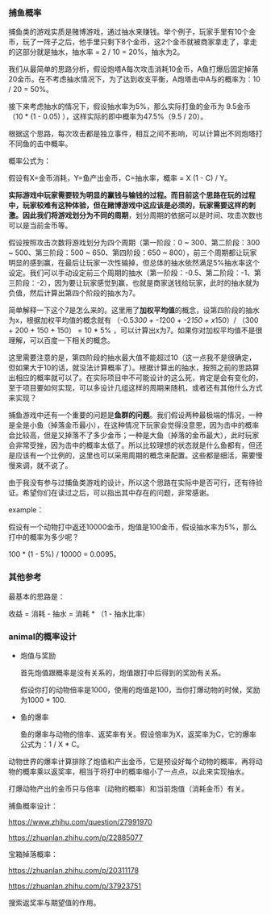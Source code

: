### 捕鱼概率

捕鱼类的游戏实质是赌博游戏，通过抽水来赚钱。举个例子，玩家手里有10个金币，玩了一阵子之后，他手里只剩下8个金币，这2个金币就被商家拿走了，拿走的这部分就是抽水，抽水率 = 2 / 10 = 20%，抽水为2。



我们从最简单的思路分析，假设炮塔A每次攻击消耗10金币，A鱼打爆后固定掉落20金币。在不考虑抽水情况下，为了达到收支平衡，A炮塔击中A与的概率为：10 / 20 = 50%。

接下来考虑抽水的情况下，假设抽水率为5%，那么实际打鱼的金币为 9.5金币（10 * (1 - 0.05) ），这样实际的即中概率为47.5%（9.5 / 20）。

根据这个思路，每次攻击都是独立事件，相互之间不影响，可以计算出不同炮塔打不同鱼的击中概率。



概率公式为：

假设有X=金币消耗，Y=鱼产出金币，C=抽水率，概率 = X (1 - C)  / Y。





**实际游戏中玩家需要较为明显的赢钱与输钱的过程。**而目前这个思路在玩的过程中，玩家较难有这种体验，但在赌博游戏中这应该是必须的，玩家需要这样的刺激。因此我们**将游戏划分为不同的周期**，划分周期的依据可以是时间、攻击次数也可以是当前金币等。

假设按照攻击次数将游戏划分为四个周期（第一阶段：0 ~ 300、第二阶段：300 ~ 500、第三阶段：500 ~ 650、第四阶段：650 ~ 800），前三个周期都让玩家明显的感到赢，在最后让玩家一次性输掉，但总体的抽水依然满足5%抽水率这个设定。我们可以手动设定前三个周期的抽水（第一阶段：-0.5、第二阶段：-1、第三阶段：-2），因为要让玩家感觉到赢，也就是商家送钱给玩家，此时的抽水就为负值，然后计算出第四个阶段的抽水为7。

简单解释一下这个7是怎么来的。这里用了**加权平均值**的概念，设第四阶段的抽水为x，根据加权平均值的概念就有 （-0.5*300 + -1*200 + -2*150 + x*150）/ （300 + 200 + 150 + 150） = 10 * 5% ，可以计算出x为7。如果你对加权平均值不是很理解，可以百度一下相关的概念。

这里需要注意的是，第四阶段的抽水最大值不能超过10（这一点我不是很确定，但如果大于10的话，就没法计算概率了）。根据计算出的抽水，按照之前的思路算出相应的概率就可以了。在实际项目中不可能设计的这么死，肯定是会有变化的，至于项目要如何实现，可以多设计几组这样的周期来随机，或者还有其他什么方式来实现？

捕鱼游戏中还有一个重要的问题是**鱼群的问题**。我们假设两种最极端的情况，一种是全是小鱼（掉落金币最小），在这种情况下玩家会觉得没意思，因为击中的概率会比较高，但是又掉落不了多少金币；一种是大鱼（掉落的金币最大），此时玩家会非常受挫，因为击中的概率太低了。所以比较理想的状态就是什么鱼都有，但还是应该有一个比例的，这里也可以采用周期的概念来配置。这些都是细活，需要慢慢来调，就不说了。

由于我没有参与过捕鱼类游戏的设计，所以这个思路在实际中是否可行，还有待验证。希望你们在读过之后，可以指出其中存在的问题，非常感谢。



example：

假设有一个动物打中返还10000金币，炮值是100金币，假设抽水率为5%，那么打中的概率为多少呢？

100 * (1 - 5%) / 10000 = 0.0095。







### 其他参考

最基本的思路是：

收益 = 消耗 - 抽水 = 消耗 * （1 - 抽水比率）







### animal的概率设计

- 炮值与奖励

  首先炮值跟概率是没有关系的，炮值跟打中后得到的奖励有关系。

  假设你打的动物倍率是1000，使用的炮值是100，当你打爆动物的时候，奖励为1000 * 100.

- 鱼的爆率

  鱼的爆率与动物的倍率、返奖率有关。假设倍率为X，返奖率为C，它的爆率公式为：1 / X \* C。

动物世界的爆率计算排除了炮值和产出金币，它是预设好每个动物的概率，再将动物的概率乘以返奖率，相当于将打中的概率缩小了一点点，以此来实现抽水。

打爆动物产出的金币只与倍率（动物的概率）和当前炮值（消耗金币）有关。





捕鱼概率设计：

https://www.zhihu.com/question/27991970

https://zhuanlan.zhihu.com/p/22885077

宝箱掉落概率：

https://zhuanlan.zhihu.com/p/20311178

https://zhuanlan.zhihu.com/p/37923751





搜索返奖率与期望值的作用。

